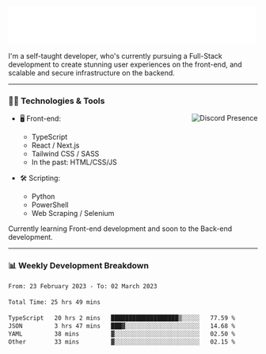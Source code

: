 <img src="assets/wave.svg" alt=":wave:" />

I'm a self-taught developer, who's currently pursuing a Full-Stack development to create stunning user experiences on the front-end, and scalable and secure infrastructure on the backend.

---

### 🧑‍💻 Technologies & Tools

<a href="https://discord.com/users/414304208649453568" target="_blank" rel="nofollow">
   <img src="https://lanyard-profile-readme.vercel.app/api/414304208649453568?idleMessage=Probably%20doing%20something%20else..." alt="Discord Presence" align="right">
</a>

- 🖥️ Front-end:

  - TypeScript
  - React / Next.js
  - Tailwind CSS / SASS
  - In the past: HTML/CSS/JS

- 🛠 Scripting:

  - Python
  - PowerShell
  - Web Scraping / Selenium

Currently learning Front-end development and soon to the Back-end development.

---

### 📊 Weekly Development Breakdown

<!-- ![ccrsxx's GitHub Stats](https://github-readme-stats.vercel.app/api?username=ccrsxx&count_private=true&theme=tokyonight) -->
<!-- ![ccrsxx's Top Langs](https://github-readme-stats.vercel.app/api/top-langs/?username=ccrsxx&hide=lua,java,html&theme=tokyonight) -->

<!--START_SECTION:waka-->

```text
From: 23 February 2023 - To: 02 March 2023

Total Time: 25 hrs 49 mins

TypeScript   20 hrs 2 mins   ███████████████████▒░░░░░   77.59 %
JSON         3 hrs 47 mins   ███▓░░░░░░░░░░░░░░░░░░░░░   14.68 %
YAML         38 mins         ▓░░░░░░░░░░░░░░░░░░░░░░░░   02.50 %
Other        33 mins         ▓░░░░░░░░░░░░░░░░░░░░░░░░   02.15 %
```

<!--END_SECTION:waka-->
